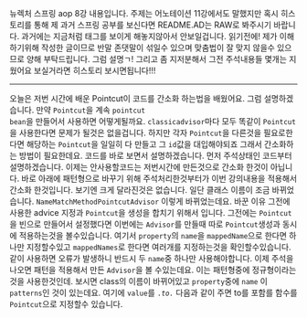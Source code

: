 뉴렉처 스프링 aop 8강 내용입니다. 주제는 어노테이션 11강에서도 말했지만 혹시 히스토리를 통해 제 과거 스프링 공부를 보신다면
README.AD는 RAW로 봐주시기 바랍니다. 과거에는 지금처럼 태그를 보이게 해놓지않아서 안보일겁니다.
읽기전에! 제가 이해하기위해 작성한 글이므로 반말 존댓말이 섞일수 있으며 맞춤법이 잘 맞지 않을수 있으므로 양해 부탁드립니다. 그럼 설명ㄱ!
그리고 좀 지저분해서 그전 주석내용들 몇개는 지웠어요 보실거라면 히스토리 보시면됩니다!!!

---------------------------------------------------------------------------------------------------------
오늘은 저번 시간에 배운 Pointcut이 코드를 간소화 하는법을 배웠어요. 그럼 설명하겠습니다.
만약 <code>Pointcut</code>을 계속 <code>pointcut bean</code>을 만들어서 사용하면 어떻게될까요. <code>classicadvisor</code>마다 모두 똑같이 <code>Pointcut</code>을 사용한다면
문제가 될것은 없을겁니다. 하지만 각자 <code>Pointcut</code>을 다른것을 필요로한다면 해당하는 <code>Pointcut</code>을 일일히 다 만들고 그 <code>id</code>값을 대입해야되죠
그래서 간소화하는 방법이 필요한데요. 코드를 바로 보면서 설명하겠습니다. 
먼저 주석상태인 코드부터 설명하겠습니다.
이제는 안사용할코드는 저번시간에 만든것으로 간소화 한것이 아닙니다.
바로 아래에 패턴형으로 바꾸기 위해 주석처리한것부터가 이번 강의내용을 적용해서 간소화 한것입니다.
보기엔 크게 달라진것은 없습니다. 일단 클래스 이름이 조금 바뀌었습니다. <code>NameMatchMethodPointcutAdvisor</code> 이렇게 바뀌었는데요. 바꾼 이유 그전에 사용한 advice 지정과 <code>Pointcut</code>을 생성을 합치기 위해서 입니다.
그전에는 <code>Pointcut</code>을 빈으로 만들어서 설정했다면 이번에는 <code>Advisor</code>를 만들때 따로 <code>Pointcut</code>생성과 동시에 적용하는것을 볼수있습니다. 여기서 <code>property</code>의 <code>name</code>을 <code>mappedName</code>으로 한다면 하나만 지정할수있고 <code>mappedNames</code>로 한다면 여러개를 지정하는것을 확인할수있습니다. 같이 사용하면 오류가 발생하니 반드시 두 <code>name</code>중 하나만 사용해야합니다.
이제 주석을 나오면 패턴을 적용해서 만든 <code>Advisor</code>을 볼 수있는데요. 이는 패턴형중에 정규형이라는것을 사용한것인데. 보시면 class의 이름이 바뀌어있고 <code>property</code>중에 <code>name</code> 이 <code>patterns</code>인 것이 있는데요. 여기에 <code>value</code>를 <code>.*to.*</code> 다음과 같이 주면 to를 포함를 함수를 <code>Pointcut</code>으로 지정할수 있습니다.
